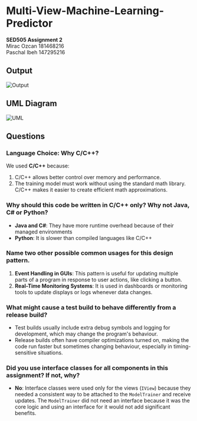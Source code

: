 # Multi-View-Machine-Learning-Predictor
**SED505 Assignment 2**  
Mirac Ozcan 181468216  
Paschal Ibeh 147295216

## Output
![Output](https://i.ibb.co/xD9Z9B2/image.png)

## UML Diagram
![UML](https://i.ibb.co/z5q0z30/image.png)

## Questions
### Language Choice: Why C/C++?
We used **C/C++** because:
1.  C/C++ allows better control over memory and performance.
2. The training model must work without using the standard math library. C/C++ makes it easier to create efficient math approximations.

### Why should this code be written in C/C++ only? Why not Java, C# or Python?
- **Java and C#**: They have more runtime overhead because of their managed environments
- **Python**: It is slower than compiled languages like C/C++

### Name two other possible common usages for this design pattern.
1. **Event Handling in GUIs**: This pattern is useful for updating multiple parts of a program in response to user actions, like clicking a button.
2. **Real-Time Monitoring Systems**: It is used in dashboards or monitoring tools to update displays or logs whenever data changes.

### What might cause a test build to behave differently from a release build?
- Test builds usually include extra debug symbols and logging for development, which may change the program's behaviour.
- Release builds often have compiler optimizations turned on, making the code run faster but sometimes changing behaviour, especially in timing-sensitive situations.

### Did you use interface classes for all components in this assignment? If not, why?
- **No**: Interface classes were used only for the views (`IView`) because they needed a consistent way to be attached to the `ModelTrainer` and receive updates. The `ModelTrainer` did not need an interface because it was the core logic and using an interface for it would not add significant benefits.

